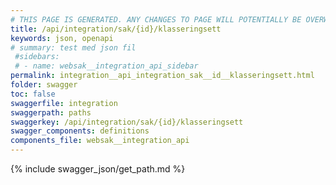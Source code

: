 ```yaml
---
# THIS PAGE IS GENERATED. ANY CHANGES TO PAGE WILL POTENTIALLY BE OVERWRITTEN.
title: /api/integration/sak/{id}/klasseringsett
keywords: json, openapi
# summary: test med json fil
 #sidebars: 
 # - name: websak__integration_api_sidebar
permalink: integration__api_integration_sak__id__klasseringsett.html
folder: swagger
toc: false
swaggerfile: integration
swaggerpath: paths
swaggerkey: /api/integration/sak/{id}/klasseringsett
swagger_components: definitions
components_file: websak__integration_api
---
```

{% include swagger_json/get_path.md %}
